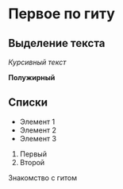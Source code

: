 # Первое по гиту

## Выделение текста

*Курсивный текст*

**Полужирный**

## Списки

* Элемент 1
* Элемент 2
* Элемент 3

1. Первый
2. Второй

Знакомство с гитом
